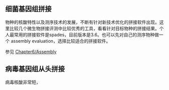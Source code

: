 ## 细菌基因组拼接

物种的核酸特性以及测序技术的发展，不断有针对新技术优化的拼接软件出现。这里比较几个微生物拼接评测中比较优秀的工具，看看针对目标物种的拼接结果。个人最常用的拼接软件是spades，目前版本是3.6。也可以先对自己的测序物种做一个 assembly evaluation，选择比较适合的拼接软件。

参见 [Chapter6/Assembly](chapter_6/assembly.md)


## 病毒基因组从头拼接

病毒核酸非常短，